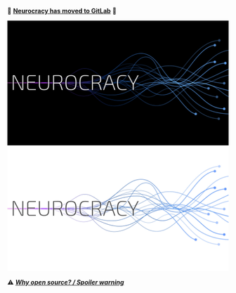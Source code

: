 🦊 [**Neurocracy has moved to GitLab**](https://gitlab.com/neurocracy) 🦊

![A stylized "Neurocracy" against a dark background with several diverging strands splitting off of a central, horizontal strand.](/profile/images/neurocracy_lines_dark.jpg#gh-dark-mode-only)![A stylized "Neurocracy" against a dark background with several diverging strands splitting off of a central, horizontal strand.](/profile/images/neurocracy_lines_light.jpg#gh-light-mode-only)

⚠️ ***[Why open source? / Spoiler warning](https://omnipedia.app/open-source)***
